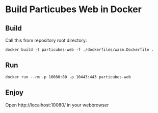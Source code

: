 # Build Particubes Web in Docker

## Build

Call this from repository root directory:

```
docker build -t particubes-web -f ./dockerfiles/wasm.Dockerfile .
```

## Run

```
docker run --rm -p 10080:80 -p 10443:443 particubes-web
```

## Enjoy

Open http://localhost:10080/ in your webbrowser

